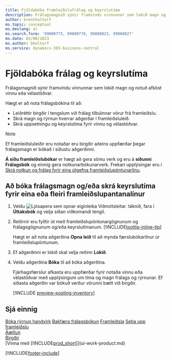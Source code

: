 ```yaml
---
title: Fjöldabóka framleiðslufrálag og keyrslutíma
description: Frálagsmagnið sýnir framvindu vinnunnar sem lokið magn og notuð afköst vinnu eða vélastöðvar.
author: brentholtorf
ms.topic: conceptual
ms.devlang: al
ms.search.form: '99000773, 99000778, 99000823, 99000827'
ms.date: 03/08/2023
ms.author: bholtorf
ms.service: dynamics-365-business-central
---
```

# <a name="batch-post-output-and-run-times"></a>Fjöldabóka frálag og keyrslutíma

Frálagsmagnið sýnir framvindu vinnunnar sem lokið magn og notuð afköst vinnu eða vélastöðvar.

Hægt er að nota frálagsbókina til að:

* Leiðréttir birgðir í tengslum við frálag tilbúinnar vörur frá framleiðslu.
* Skrá magn og rýrnun hverrar aðgerðar í framleiðsluleið.
* Skrá uppsetningu og keyrslutíma fyrir vinnu og vélastöðvar.

> [!NOTE]
> Ef framleiðsluleiðir eru notaðar eru birgðir aðeins uppfærðar þegar frálagsmagn er bókað í síðustu aðgerðinni.

 **Á síðu framleiðslubókar**  er hægt að gera sömu verk og eru á  **síðunni Frálagsbók**  og einnig gera notkunarbókunarverk. Frekari upplýsingar eru í [Skrá notkun og frálag fyrir eina útgefna framleiðslupöntunarlínu](production-how-to-register-consumption-and-output.md).

## <a name="to-post-output-quantities-andor-register-run-times-for-one-or-more-production-order-lines"></a>Að bóka frálagsmagn og/eða skrá keyrslutíma fyrir eina eða fleiri framleiðslupantanalínur

1. Veldu ![Ljósapera sem opnar eiginleika Viðmótsleitar.](media/ui-search/search_small.png "Segðu mér hvað þú vilt gera") táknið, fara í **Úttaksbók** og velja síðan viðkomandi tengil.  
2. Reitirnir eru fylltir út með framleiðslupöntunargögnunum og frálagsgögnunum og/eða keyrslutímanum. [!INCLUDE[tooltip-inline-tip](includes/tooltip-inline-tip_md.md)]
  
    Hægt er að nota aðgerðina **Opna leið** til að mynda færslubókarlínur úr framleiðslupöntunum.
  
3. Ef aðgerðinni er lokið skal velja reitinn **Lokið**.  
4. Veldu aðgerðina **Bóka** til að bóka aðgerðina.

    Fjárhagsfærslur afkasta eru uppfærðar fyrir notaða vinnu eða vélastöðvar með upplýsingum um tíma og magn frálags og rýrnunar. Ef síðasta aðgerðin var bókuð verður vörunni bætt við birgðir.

    [!INCLUDE [preview-posting-inventory](includes/preview-posting-inventory.md)]

## <a name="see-also"></a>Sjá einnig

[Bóka rýrnun handvirk](production-how-to-post-scrap.md)
[Bakfæra frálagsbókun](production-how-to-reverse-output-posting.md)
[Framleiðsla](production-manage-manufacturing.md)
[Setja upp framleiðslu](production-configure-production-processes.md)  
[Áætlun](production-planning.md)  
[Birgðir](inventory-manage-inventory.md)  
[Vinna með [!INCLUDE[prod_short](includes/prod_short.md)]](ui-work-product.md)


[!INCLUDE[footer-include](includes/footer-banner.md)]
